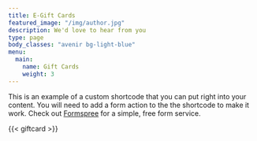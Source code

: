 ```yaml
---
title: E-Gift Cards
featured_image: "/img/author.jpg"
description: We'd love to hear from you
type: page
body_classes: "avenir bg-light-blue"
menu: 
  main:
    name: Gift Cards
    weight: 3
---
```


This is an example of a custom shortcode that you can put right into your content. You will need to add a form action to the the shortcode to make it work. Check out [Formspree](https://formspree.io/) for a simple, free form service. 

{{< giftcard >}}
